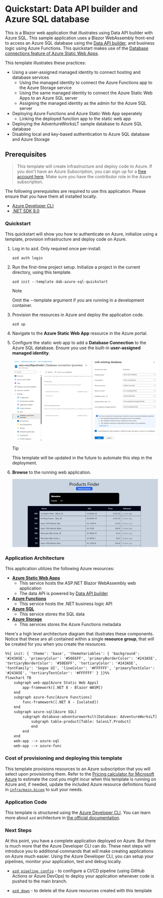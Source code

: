# Quickstart: Data API builder and Azure SQL database

This is a Blazor web application that illustrates using Data API builder with Azure SQL. This sample application uses a Blazor WebAssembly front-end to access an Azure SQL database using the [Data API builder](https://learn.microsoft.com/azure/data-api-builder), and business logic using Azure Functions. This quickstart makes use of the [Database connections feature of Azure Static Web Apps](https://learn.microsoft.com/azure/static-web-apps/database-overview).

This template illustrates these practices:

- Using a user-assigned managed identity to connect hosting and database services
  - Using the managed identity to connect the Azure Functions app to the Azure Storage service
  - Using the same managed identity to connect the Azure Static Web Apps to an Azure SQL server
  - Assigning the managed identity as the admin for the Azure SQL server
- Deploying Azure Functions and Azure Static Web App seperately
  - Linking the deployed function app to the static web app
- Deploying the AdventureWorksLT sample database to Azure SQL database
- Disabling local and key-based authentication to Azure SQL database and Azure Storage

## Prerequisites

> This template will create infrastructure and deploy code to Azure. If you don't have an Azure Subscription, you can sign up for a [free account here](https://azure.microsoft.com/free/). Make sure you have the contributor role in the Azure subscription.

The following prerequisites are required to use this application. Please ensure that you have them all installed locally.

- [Azure Developer CLI](https://aka.ms/azd-install)
- [.NET SDK 8.0](https://dotnet.microsoft.com/download/dotnet/8.0)

### Quickstart

This quickstart will show you how to authenticate on Azure, initialize using a template, provision infrastructure and deploy code on Azure.

1. Log in to azd. Only required once per-install.

    ```shell
    azd auth login
    ```

1. Run the first-time project setup. Initialize a project in the current directory, using this template.

    ```shell
    azd init --template dab-azure-sql-quickstart
    ```

    > [!NOTE]
    > Omit the --template argument if you are running in a development container.

1. Provision the resources in Azure and deploy the application code.

    ```shell
    azd up
    ```

1. Navigate to the **Azure Static Web App** resource in the Azure portal.

1. Configure the static web app to add a **Database Connection** to the Azure SQL database. Ensure you use the built-in **user-assigned managed identity**.

    ![Screenshot of the database connection page for a static web app in the Azure portal.](media/database-connection-config.png)

    > [!TIP]
    > This template will be updated in the future to automate this step in the deployment.

1. **Browse** to the running web application.

    ![Screenshot of the running web application on Azure Static Web Apps.](media/running-application.png)

### Application Architecture

This application utilizes the following Azure resources:

- [**Azure Static Web Apps**](https://learn.microsoft.com/azure/static-web-apps/)
    - This service hosts the ASP.NET Blazor WebAssembly web application
    - The data API is powered by [Data API builder](https://learn.microsoft.com/azure/data-api-builder/)
- [**Azure Functions**](https://learn.microsoft.com/azure/functions/)
    - This service hosts the .NET business logic API
- [**Azure SQL**](https://learn.microsoft.com/azure/azure-sql/) 
    - This service stores the SQL data
- [**Azure Storage**](https://learn.microsoft.com/azure/storage/)
    - This services stores the Azure Functions metadata

Here's a high level architecture diagram that illustrates these components. Notice that these are all contained within a single **resource group**, that will be created for you when you create the resources.

```mermaid
%%{ init: { 'theme': 'base', 'themeVariables': { 'background': '#243A5E', 'primaryColor': '#50E6FF', 'primaryBorderColor': '#243A5E', 'tertiaryBorderColor': '#50E6FF', 'tertiaryColor': '#243A5E', 'fontFamily': 'Segoe UI', 'lineColor': '#FFFFFF', 'primaryTextColor': '#243A5E', 'tertiaryTextColor': '#FFFFFF' } }}%%
flowchart TB
    subgraph web-app[Azure Static Web Apps]
        app-framework([.NET 8 - Blazor WASM])
    end
    subgraph azure-func[Azure Functions]
        func-framework([.NET 8 - Isolated])
    end
    subgraph azure-sql[Azure SQL]
        subgraph database-adventureworkslt[Database: AdventureWorksLT]
            subgraph table-product[Table: SalesLT.Product]
            end
        end
    end
    web-app --> azure-sql
    web-app --> azure-func
```

### Cost of provisioning and deploying this template

This template provisions resources to an Azure subscription that you will select upon provisioning them. Refer to the [Pricing calculator for Microsoft Azure](https://azure.microsoft.com/pricing/calculator/) to estimate the cost you might incur when this template is running on Azure and, if needed, update the included Azure resource definitions found in [`infra/main.bicep`](infra/main.bicep) to suit your needs.

### Application Code

This template is structured using the [Azure Developer CLI](https://aka.ms/azure-dev/overview). You can learn more about `azd` architecture in [the official documentation](https://learn.microsoft.com/azure/developer/azure-developer-cli/make-azd-compatible?pivots=azd-create#understand-the-azd-architecture).

### Next Steps

At this point, you have a complete application deployed on Azure. But there is much more that the Azure Developer CLI can do. These next steps will introduce you to additional commands that will make creating applications on Azure much easier. Using the Azure Developer CLI, you can setup your pipelines, monitor your application, test and debug locally.

- [`azd pipeline config`](https://learn.microsoft.com/azure/developer/azure-developer-cli/configure-devops-pipeline?tabs=GitHub) - to configure a CI/CD pipeline (using GitHub Actions or Azure DevOps) to deploy your application whenever code is pushed to the main branch. 

- [`azd down`](https://learn.microsoft.com/azure/developer/azure-developer-cli/reference#azd-down) - to delete all the Azure resources created with this template 